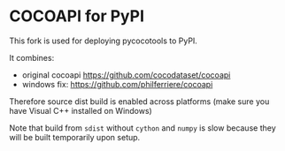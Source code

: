 # COCOAPI for PyPI

This fork is used for deploying pycocotools to PyPI.

It combines:

- original cocoapi https://github.com/cocodataset/cocoapi
- windows fix: https://github.com/philferriere/cocoapi

Therefore source dist build is enabled across platforms (make sure you have Visual C++ installed on Windows)

Note that build from ``sdist`` without ``cython`` and ``numpy`` is slow because they will be built temporarily upon setup.
